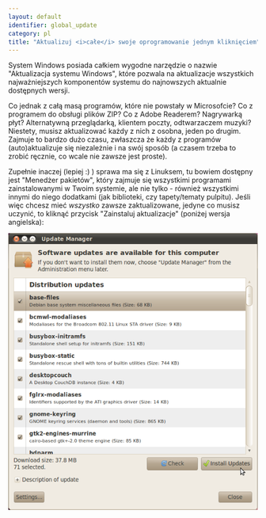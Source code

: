 ```yaml
---
layout: default
identifier: global_update
category: pl
title: "Aktualizuj <i>całe</i> swoje oprogramowanie jednym kliknięciem"
---
```


System Windows posiada całkiem wygodne narzędzie o nazwie
"Aktualizacja systemu Windows", które pozwala na aktualizacje wszystkich
najważniejszych komponentów systemu do najnowszych aktualnie dostępnych
wersji.

Co jednak z całą masą programów, które nie powstały w Microsofcie?
Co z programem do obsługi plików ZIP? Co z Adobe Readerem? Nagrywarką płyt?
Alternatywną przeglądarką, klientem poczty, odtwarzaczem muzyki? Niestety,
musisz aktualizować każdy z nich z osobna, jeden po drugim. Zajmuje to
bardzo dużo czasu, zwłaszcza że każdy z programów (auto)aktualizuje się
niezależnie i na swój sposób (a czasem trzeba to zrobić ręcznie, co wcale
nie zawsze jest proste).

Zupełnie inaczej (lepiej :) ) sprawa ma się z Linuksem, tu bowiem
dostępny jest "Menedżer pakietów", który zajmuje się wszystkimi programami
zainstalowanymi w Twoim systemie, ale nie tylko - również wszystkimi innymi
do niego dodatkami (jak biblioteki, czy tapety/tematy pulpitu). Jeśli więc
chcesz mieć <i>wszystko</i> zawsze zaktualizowane, jedyne co musisz uczynić,
to kliknąć przycisk "Zainstaluj aktualizacje" (poniżej wersja angielska):

<img src="/img/global_update.png" />





